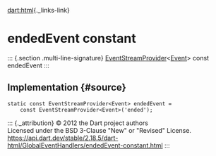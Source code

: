 [dart:html](../../dart-html/dart-html-library){._links-link}

endedEvent constant
===================

::: {.section .multi-line-signature}
[EventStreamProvider](../eventstreamprovider-class)\<[Event](../event-class)\>
const endedEvent
:::

Implementation {#source}
--------------

``` {.language-dart data-language="dart"}
static const EventStreamProvider<Event> endedEvent =
    const EventStreamProvider<Event>('ended');
```

::: {._attribution}
© 2012 the Dart project authors\
Licensed under the BSD 3-Clause \"New\" or \"Revised\" License.\
<https://api.dart.dev/stable/2.18.5/dart-html/GlobalEventHandlers/endedEvent-constant.html>
:::
